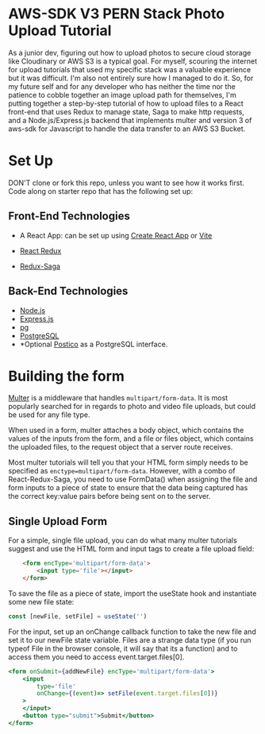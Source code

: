 # AWS-SDK V3 PERN Stack Photo Upload Tutorial

As a junior dev, figuring out how to upload photos to secure cloud storage like Cloudinary or AWS S3 is a typical goal. For myself, scouring the internet for upload tutorials that used my specific stack was a valuable experience but it was difficult. I'm also not entirely sure how I managed to do it. So, for my future self and for any developer who has neither the time nor the patience to cobble together an image upload path for themselves, I'm putting together a step-by-step tutorial of how to upload files to a React front-end that uses Redux to manage state, Saga to make http requests, and a Node.js/Express.js backend that implements multer and version 3 of aws-sdk for Javascript to handle the data transfer to an AWS S3 Bucket.

# Set Up

DON'T clone or fork this repo, unless you want to see how it works first. Code along on starter repo that has the following set up:

## Front-End Technologies
    
- A React App: can be set up using [Create React App](https://create-react-app.dev/) or [Vite](https://vitejs.dev/)

- [React Redux](https://react-redux.js.org/)

- [Redux-Saga](https://redux-saga.js.org/)

## Back-End Technologies

- [Node.js](https://nodejs.org/en)
- [Express.js](https://expressjs.com/) 
- [pg](https://node-postgres.com/) 
- [PostgreSQL](https://www.postgresql.org/) 
- *Optional [Postico](https://eggerapps.at/postico2/) as a PostgreSQL interface.   

# Building the form

[Multer](https://github.com/expressjs/multer) is a middleware that handles `multipart/form-data`. It is most popularly searched for in regards to photo and video file uploads, but could be used for any file type.

When used in a form, multer attaches a body object, which contains the values of the inputs from the form, and a file or files object, which contains the uploaded files, to the request object that a server route receives. 

Most multer tutorials will tell you that your HTML form simply needs to be specified as `enctype=multipart/form-data`. However, with a combo of React-Redux-Saga, you need to use FormData() when assigning the file and form inputs to a piece of state to ensure that the data being captured has the correct key:value pairs before being sent on to the server. 

## Single Upload Form

For a simple, single file upload, you can do what many multer tutorials suggest and use the HTML form and input tags to create a file upload field: 

```html
    <form encType='multipart/form-data'>
        <input type='file'></input>
    </form>
```

To save the file as a piece of state, import the useState hook and instantiate some new file state: 

```js
const [newFile, setFile] = useState('')
```

For the input, set up an onChange callback function to take the new file and set it to our newFile state variable. Files are a strange data type (if you run typeof File in the browser console, it will say that its a function) and to access them you need to access event.target.files[0]. 

```jsx
<form onSubmit={addNewFile} encType='multipart/form-data'>
    <input 
        type='file' 
        onChange={(event)=> setFile(event.target.files[0])}
    >
    </input>
    <button type="submit">Submit</button>
</form>
```


